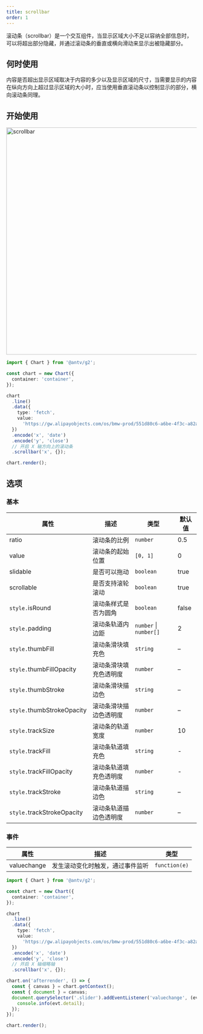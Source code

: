 ```yaml
---
title: scrollbar
order: 1
---
```


滚动条（scrollbar）是一个交互组件，当显示区域大小不足以容纳全部信息时，可以将超出部分隐藏，并通过滚动条的垂直或横向滑动来显示出被隐藏部分。

## 何时使用

内容是否超出显示区域取决于内容的多少以及显示区域的尺寸，当需要显示的内容在纵向方向上超过显示区域的大小时，应当使用垂直滚动条以控制显示的部分，横向滚动条同理。

## 开始使用

<img alt="scrollbar" src="https://mdn.alipayobjects.com/huamei_qa8qxu/afts/img/A*ompnRpW0vycAAAAAAAAAAAAADmJ7AQ/original" width="600" />

```ts
import { Chart } from '@antv/g2';

const chart = new Chart({
  container: 'container',
});

chart
  .line()
  .data({
    type: 'fetch',
    value:
      'https://gw.alipayobjects.com/os/bmw-prod/551d80c6-a6be-4f3c-a82a-abd739e12977.csv',
  })
  .encode('x', 'date')
  .encode('y', 'close')
  // 开启 X 轴方向上的滚动条
  .scrollbar('x', {});

chart.render();
```

## 选项

### 基本

| 属性                       | 描述                   | 类型                   | 默认值 |
| -------------------------- | ---------------------- | ---------------------- | ------ |
| ratio                      | 滚动条的比例             | `number`               | 0.5   |
| value                      | 滚动条的起始位置          | `[0, 1]`               | 0   |
| slidable                   | 是否可以拖动           | `boolean`              | true   |
| scrollable                 | 是否支持滚轮滚动       | `boolean`              | true   |
| `style.`isRound            | 滚动条样式是否为圆角   | `boolean`              | false  |
| `style.`padding            | 滚动条轨道内边距       | `number` \| `number[]` | 2      |
| `style.`thumbFill          | 滚动条滑块填充色       | `string`               | –      |
| `style.`thumbFillOpacity   | 滚动条滑块填充色透明度 | `number`               | –      |
| `style.`thumbStroke        | 滚动条滑块描边色       | `string`               | –      |
| `style.`thumbStrokeOpacity | 滚动条滑块描边色透明度 | `number`               | –      |
| `style.`trackSize          | 滚动条的轨道宽度       | `number`               | 10     |
| `style.`trackFill          | 滚动条轨道填充色       | `string`               | -      |
| `style.`trackFillOpacity   | 滚动条轨道填充色透明度 | `number`               | -      |
| `style.`trackStroke        | 滚动条轨道描边色       | `string`               | –      |
| `style.`trackStrokeOpacity | 滚动条轨道描边色透明度 | `number`               | –      |

### 事件

| 属性        | 描述                             | 类型          |
| ----------- | -------------------------------- | ------------- |
| valuechange | 发生滚动变化时触发，通过事件监听 | `function(e)` |

```ts
import { Chart } from '@antv/g2';

const chart = new Chart({
  container: 'container',
});

chart
  .line()
  .data({
    type: 'fetch',
    value:
      'https://gw.alipayobjects.com/os/bmw-prod/551d80c6-a6be-4f3c-a82a-abd739e12977.csv',
  })
  .encode('x', 'date')
  .encode('y', 'close')
  // 开启 X 轴缩略轴
  .scrollbar('x', {});

chart.on('afterrender', () => {
  const { canvas } = chart.getContext();
  const { document } = canvas;
  document.querySelector('.slider').addEventListener('valuechange', (evt) => {
    console.info(evt.detail);
  });
});

chart.render();
```

